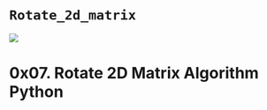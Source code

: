 # `Rotate_2d_matrix`
![](https://iq.opengenus.org/content/images/2020/04/index.png)

# 0x07. Rotate 2D Matrix Algorithm Python
